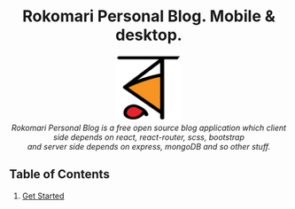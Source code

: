 <h1 align="center">Rokomari Personal Blog. Mobile & desktop.</h1>

<p align="center">
  <img src="./src/assets/images/rokomari.jpg" alt="angular-logo" width="120px" height="120px"/>
  <br>
  <i>Rokomari Personal Blog is a free open source blog application which client side depends on react, react-router, scss, bootstrap
    <br> and server side depends on express, mongoDB and so other stuff.</i>
  <br>
</p>

## Table of Contents

1. [Get Started](#get-started)

<!-- **[⬆ back to top](#table-of-contents)** -->